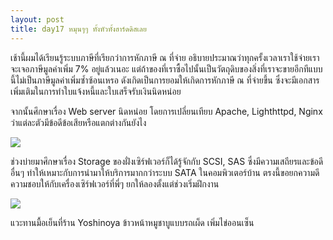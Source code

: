 ```yaml
---
layout: post
title: day17 หมุนๆๆ ทั้งหัวทั้งฮาร์ดดิสเลย
---
```

เช้านี้ผมได้เรียนรู้ระบบภาษีที่เรียกว่าการหักภาษี ณ ที่จ่าย อธิบายประมาณว่าทุกครั้งเวลาเราใช้จ่ายเราจะเจอภาษีมูลค่าเพิ่ม 7% อยู่แล้วเนอะ แต่ถ้าของที่เราซื้อไปนั้นเป็นวัตถุดิบของสิ่งที่เราจะขายอีกทีแบบนี้ไม่เป็นภาษีมูลค่าเพิ่มซ้ำซ้อนเหรอ ดังเกิดเป็นการยอมให้เกิดการหักภาษี ณ ที่จ่ายขึ้น ซึ่งจะมีเอกสารเพิ่มเติมในการทำใบแจ้งหนี้และใบเสร็จรับเงินนิดหน่อย

จากนั้นศึกษาเรื่อง Web server นิดหน่อย โดยการเปลี่ยนเทียบ Apache, Lighthttpd, Nginx ว่าแต่ละตัวมีข้อดีข้อเสียหรือแตกต่างกันยังไง

![](https://lh6.googleusercontent.com/-xAhTgFVlhIU/U1Dutth_t-I/AAAAAAAAE7s/CDgPsZ8kHAc/w1150-h822-no/IMG_20140418_162111.jpg)

ช่วงบ่ายมาศึกษาเรื่อง Storage ของฝั่งเซิร์ฟเวอร์ก็ได้รู้จักกับ SCSI, SAS ซึ่งมีความเสถียรและข้อดีอื่นๆ ทำให้เหมาะกับการนำมาให้บริการมากกว่าระบบ SATA ในคอมพิวเตอร์บ้าน ตรงนี้ขอยกความดีความชอบให้กับเครื่องเซิร์ฟเวอร์ที่พี่ๆ ยกให้ลองตั้งแต่ช่วงเริ่มฝึกงาน

![](https://lh5.googleusercontent.com/-MdsKvxBEUvQ/U1EpZtrZZII/AAAAAAAAE8E/Y1bmpvnMe6w/w1123-h822-no/IMG_20140418_183537.jpg)

แวะทานมื้อเย็นที่ร้าน Yoshinoya ข้าวหน้าหมูชาบูแบบรถเผ็ด เพิ่มไข่ออนเซ็น
